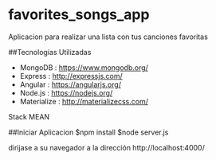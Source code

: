 # favorites_songs_app

Aplicacion para realizar una lista con tus canciones favoritas

##Tecnologias Utilizadas

* MongoDB :  https://www.mongodb.org/ 
* Express : http://expressjs.com/
* Angular : https://angularjs.org/
* Node.js : https://nodejs.org/
* Materialize : http://materializecss.com/

Stack MEAN 

##Iniciar Aplicacion
    $npm install
    $node server.js

dirijase a su navegador a la dirección
http://localhost:4000/  



